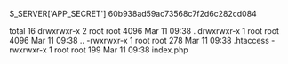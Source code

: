 $_SERVER['APP_SECRET']	60b938ad59ac73568c7f2d6c282cd084


total 16 
drwxrwxr-x 2 root root 4096 Mar 11 09:38 . 
drwxrwxr-x 1 root root 4096 Mar 11 09:38 .. 
-rwxrwxr-x 1 root root 278 Mar 11 09:38 .htaccess 
-rwxrwxr-x 1 root root 199 Mar 11 09:38 index.php